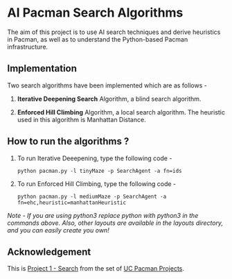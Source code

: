 # AI Pacman Search Algorithms

The aim of this project is to use AI search techniques and derive heuristics in Pacman, as well as to understand the Python-based Pacman infrastructure.

## Implementation

Two search algorithms have been implemented which are as follows - 

1. **Iterative Deepening Search** Algorithm, a blind search algorithm.

2. **Enforced Hill Climbing** Algorithm, a local search algorithm. The heuristic used in this algorithm is Manhattan Distance. 

## How to run the algorithms ?

1. To run Iterative Deeepening, type the following code - 

   `python pacman.py -l tinyMaze -p SearchAgent -a fn=ids`

2. To run Enforced Hill Climbing, type the following code - 

   `python pacman.py -l mediumMaze -p SearchAgent -a fn=ehc,heuristic=manhattanHeuristic`

*Note - If you are using python3 replace python with python3 in the commands above. Also, other layouts are available in the layouts directory, and you can easily create you own!*

## Acknowledgement

This is [Project 1 - Search](http://ai.berkeley.edu/search.html) from the set of [UC Pacman Projects](http://ai.berkeley.edu/project_overview.html).

